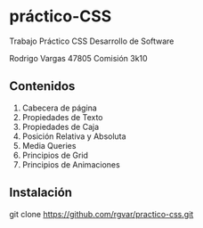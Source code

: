 # práctico-CSS

Trabajo Práctico CSS
Desarrollo de Software

Rodrigo Vargas 47805
Comisión 3k10

## Contenidos

1. Cabecera de página
2. Propiedades de Texto
3. Propiedades de Caja
4. Posición Relativa y Absoluta
5. Media Queries
6. Principios de Grid
7. Principios de Animaciones

## Instalación

git clone https://github.com/rgvar/practico-css.git